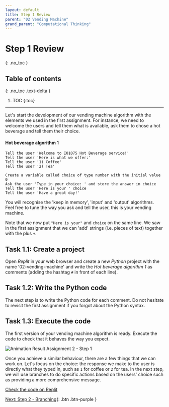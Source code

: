 ```yaml
---
layout: default
title: Step 1 Review
parent: "02 Vending Machine"
grand_parent: "Computational Thinking"
---
```


# Step 1 Review
{: .no_toc }

## Table of contents
{: .no_toc .text-delta }

1. TOC
{:toc}

---

Let's start the development of our vending machine algorithm with the elements we used in the first assignment. For instance, we need to welcome the users and tell them what is available, ask them to chose a hot beverage and tell them their choice.

#### Hot beverage algorithm 1

```
Tell the user 'Welcome to IO1075 Hot Beverage service!'
Tell the user 'Here is what we offer:'
Tell the user '1) Coffee'
Tell the user '2) Tea'

Create a variable called choice of type number with the initial value 0
Ask the user 'Type in your choice: ' and store the answer in choice
Tell the user 'Here is your ' choice
Tell the user 'Have a great day!'
```

You will recognise the 'keep in memory', 'input' and 'output' algorithms. Feel free to tune the way you ask and tell the user, this is your vending machine.

Note that we now put `"Here is your"` and `choice` on the same line. We saw in the first assignment that we can 'add' strings (i.e. pieces of text) together with the plus `+`.

## Task 1.1: Create a project

Open _Replit_ in your web browser and create a new _Python_ project with the name '02-vending-machine' and write the _Hot beverage algorithm 1_ as comments (adding the hashtag `#` in front of each line).

## Task 1.2: Write the Python code

The next step is to write the Python code for each comment. Do not hesitate to revisit the first assignment if you forgot about the Python syntax.

## Task 1.3: Execute the code

The first version of your vending machine algorithm is ready. Execute the code to check that it behaves the way you expect.

![Animation Result Assignment 2 - Step 1]({{site.baseurl}}/assets/images/assignment2-step1.gif)

Once you achieve a similar behaviour, there are a few things that we can work on. Let's focus on the choice: the response we make to the user is directly what they typed in, such as `1` for coffee or `2` for tea. In the next step, we will use branches to do specific actions based on the users' choice such as providing a more comprehensive message.

[Check the code on Replit](https://repl.it/@IO1075/02-vending-machine-step1)


[Next: Step 2 - Branching]({{site.baseurl}}/assignments/02-vending-machine/step2){: .btn .btn-purple }